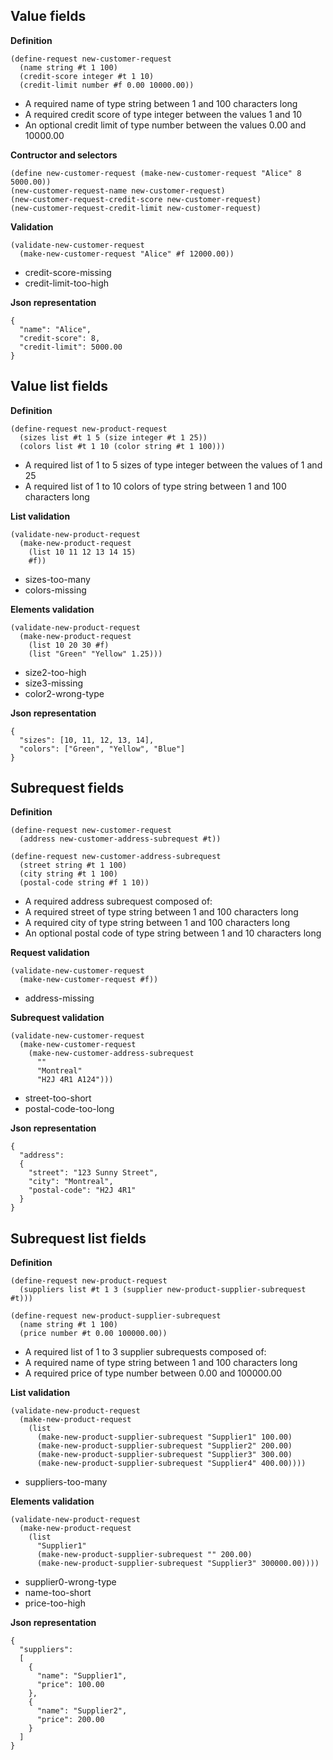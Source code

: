 
Value fields
------------

__Definition__

    (define-request new-customer-request
      (name string #t 1 100)
      (credit-score integer #t 1 10)
      (credit-limit number #f 0.00 10000.00))

- A required name of type string between 1 and 100 characters long
- A required credit score of type integer between the values 1 and 10
- An optional credit limit of type number between the values 0.00 and 10000.00

__Contructor and selectors__

    (define new-customer-request (make-new-customer-request "Alice" 8 5000.00))
    (new-customer-request-name new-customer-request)
    (new-customer-request-credit-score new-customer-request)
    (new-customer-request-credit-limit new-customer-request)

__Validation__

    (validate-new-customer-request
      (make-new-customer-request "Alice" #f 12000.00))

- credit-score-missing
- credit-limit-too-high

__Json representation__

    {
      "name": "Alice",
      "credit-score": 8,
      "credit-limit": 5000.00
    }

Value list fields
-----------------

__Definition__

    (define-request new-product-request
      (sizes list #t 1 5 (size integer #t 1 25))
      (colors list #t 1 10 (color string #t 1 100)))

- A required list of 1 to 5 sizes of type integer between the values of 1 and 25
- A required list of 1 to 10 colors of type string between 1 and 100 characters long

__List validation__

    (validate-new-product-request
      (make-new-product-request
        (list 10 11 12 13 14 15)
        #f))

- sizes-too-many
- colors-missing

__Elements validation__

    (validate-new-product-request
      (make-new-product-request
        (list 10 20 30 #f)
        (list "Green" "Yellow" 1.25)))

- size2-too-high
- size3-missing
- color2-wrong-type

__Json representation__

    {
      "sizes": [10, 11, 12, 13, 14],
      "colors": ["Green", "Yellow", "Blue"]
    }

Subrequest fields
-----------------

__Definition__

    (define-request new-customer-request
      (address new-customer-address-subrequest #t))

    (define-request new-customer-address-subrequest
      (street string #t 1 100)
      (city string #t 1 100)
      (postal-code string #f 1 10))

- A required address subrequest composed of:
 - A required street of type string between 1 and 100 characters long
 - A required city of type string between 1 and 100 characters long
 - An optional postal code of type string between 1 and 10 characters long

__Request validation__

    (validate-new-customer-request
      (make-new-customer-request #f))

- address-missing

__Subrequest validation__

    (validate-new-customer-request
      (make-new-customer-request
        (make-new-customer-address-subrequest
          ""
          "Montreal"
          "H2J 4R1 A124")))

- street-too-short
- postal-code-too-long

__Json representation__

    {
      "address":
      {
        "street": "123 Sunny Street",
        "city": "Montreal",
        "postal-code": "H2J 4R1"
      }
    }

Subrequest list fields
----------------------

__Definition__

    (define-request new-product-request
      (suppliers list #t 1 3 (supplier new-product-supplier-subrequest #t)))

    (define-request new-product-supplier-subrequest
      (name string #t 1 100)
      (price number #t 0.00 100000.00))

- A required list of 1 to 3 supplier subrequests composed of:
 - A required name of type string between 1 and 100 characters long
 - A required price of type number between 0.00 and 100000.00

__List validation__

    (validate-new-product-request
      (make-new-product-request
        (list
          (make-new-product-supplier-subrequest "Supplier1" 100.00)
          (make-new-product-supplier-subrequest "Supplier2" 200.00)
          (make-new-product-supplier-subrequest "Supplier3" 300.00)
          (make-new-product-supplier-subrequest "Supplier4" 400.00))))

- suppliers-too-many

__Elements validation__

    (validate-new-product-request
      (make-new-product-request
        (list
          "Supplier1"
          (make-new-product-supplier-subrequest "" 200.00)
          (make-new-product-supplier-subrequest "Supplier3" 300000.00))))

- supplier0-wrong-type
- name-too-short
- price-too-high

__Json representation__

    {
      "suppliers":
      [
        {
          "name": "Supplier1",
          "price": 100.00
        },
        {
          "name": "Supplier2",
          "price": 200.00
        }
      ]
    }
